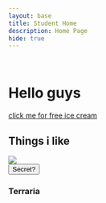 ```yaml
---
layout: base
title: Student Home 
description: Home Page
hide: true
---
```


<html lang="en">
    <head>
        <style>
            #EOL {
                visibility: hidden;
            }
        </style>
    </head>
    <body>
        <img id="EOL" src="https://static.wikia.nocookie.net/terraria_gamepedia/images/c/c9/Empress_of_Light.gif/revision/latest/scale-to-width-down/386?cb=20210501121017">
        <h1>Hello guys</h1>
        <a href="https://thegamer221148.github.io/clickit/">click me for free ice cream</a>
        <h2>Things i like</h2>
        <img src="https://upload.wikimedia.org/wikipedia/en/1/1a/Terraria_Steam_artwork.jpg">
        <br>
        <button>Secret?</button>
        <h3>Terraria</h3>
    </body>
</html>